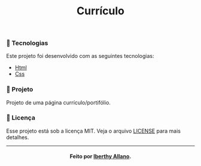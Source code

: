 <h1 align="center">
  Currículo
</h1>

<br>

### :bookmark_tabs: Tecnologias
Este projeto foi desenvolvido com as seguintes tecnologias:
- [Html](https://developer.mozilla.org/pt-BR/docs/Web/HTML)
- [Css](https://developer.mozilla.org/pt-BR/docs/Web/CSS)

### :file_folder: Projeto

Projeto de uma página currículo/portifólio.

### :memo: Licença

Esse projeto está sob a licença MIT. Veja o arquivo [LICENSE](LICENSE.md) para mais detalhes.

---
<h4 align="center">
    Feito por <a href="https://www.linkedin.com/in/iberthy-allano-bba4771a4" target="_blank"> Iberthy Allano</a>.
</h4>
